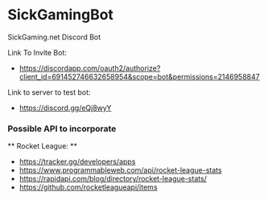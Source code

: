 # SickGamingBot
SickGaming.net Discord Bot

Link To Invite Bot: 
- https://discordapp.com/oauth2/authorize?client_id=691452746632658954&scope=bot&permissions=2146958847

Link to server to test bot: 
- https://discord.gg/eQj8wyY


### Possible API to incorporate
** Rocket League: ** 
- https://tracker.gg/developers/apps
- https://www.programmableweb.com/api/rocket-league-stats
- https://rapidapi.com/blog/directory/rocket-league-stats/
- https://github.com/rocketleagueapi/items
